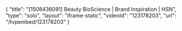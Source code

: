 {
    "title": "[1508436091] Beauty BioScience | Brand Inspiration | HSN",
    "type": "solo",
    "layout": "iframe-static",
    "videoId": "123178203",
    "url": "\/tvpembed\/123178203"
}